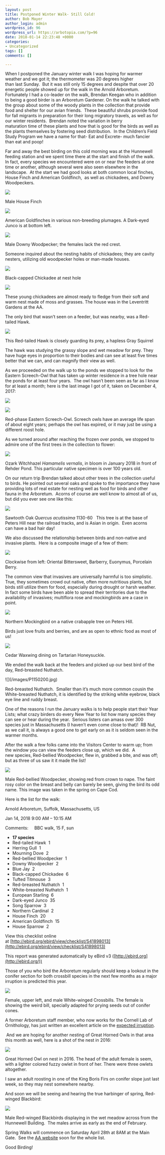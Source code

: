 ```yaml
---
layout: post
title: Postponed Winter Walk- Still Cold!
author: Bob Mayer
author_login: admin
wordpress_id: 96
wordpress_url: https://arbotopia.com/?p=96
date: 2018-01-14 22:23:48 +0000
categories:
- Uncategorized
tags: []
comments: []

---
```

When I postponed the January winter walk I was hoping for warmer weather and we got it; the thermometer was 20 degrees higher than last Sunday.  But it was still only 15 degrees and despite that over 20 energetic people showed up for the walk in the Arnold Arboretum.  Fortunately I had a co-leader on the walk, Brendan Keegan who in addition to being a good birder is an Arboretum Gardener. On the walk he talked with the group about some of the woody plants in the collection that provide food and shelter for our avian friends.  These beautiful shrubs provide food for fall migrants in preparation for their long migratory travels, as well as for our winter residents.  Brendan noted the variation in berry maturation time of these plants and how that is good for the birds as well as the plants themselves by fostering seed distribution.  In the Children’s Field Study Program we have a name for that- Eat and Excrete- much fancier than eat and poop!

Far and away the best birding on this cold morning was at the Hunnewell feeding station and we spent time there at the start and finish of the walk.  In fact, every species we encountered were on or near the feeders at one time or another, although several were also seen elsewhere in the landscape.  At the start we had good looks at both common local finches, House Finch and American Goldfinch,  as well as chickadees, and Downy Woodpeckers.

![](/images/2018/11/P1150645.jpg)

Male House Finch

![](/images/2018/11/IMG_5544.jpg)

American Goldfinches in various non-breeding plumages. A Dark-eyed Junco is at bottom left.

![](/images/2018/04/P1010496.jpg)

Male Downy Woodpecker; the females lack the red crest.

Someone inquired about the nesting habits of chickadees; they are cavity nesters, utilizing old woodpecker holes or man-made houses.

![](/images/2018/11/P1080191.jpg)

Black-capped Chickadee at nest hole

![](/images/2018/11/P1090443.jpg)

These young chickadees are almost ready to fledge from their soft and warm nest made of moss and grasses. The house was in the Leventritt Gardens at the AA.

The only bird that wasn’t seen on a feeder, but was nearby, was a Red-tailed Hawk.

![](/images/2018/11/R-T-Hawk-1.jpg)

This Red-tailed Hawk is closely guarding its prey, a hapless Gray Squirrel

The hawk was studying the grassy slope and wet meadow for prey. They have huge eyes in proportion to their bodies and can see at least five times better that we can, and can magnify their view as well.

As we proceeded on the walk up to the ponds we stopped to look for the Eastern Screech-Owl that has taken up winter residence in a tree hole near the ponds for at least four years.  The owl hasn’t been seen as far as I know for at least a month; here is the last image I got of it, taken on December 4, 2017:

![](/images/2018/11/P1010217.jpg)

![](/images/2015/10/P1010047.jpg)

Red-phase Eastern Screech-Owl. Screech owls have an average life span of about eight years; perhaps the owl has expired, or it may just be using a different roost hole.

As we turned around after reaching the frozen over ponds, we stopped to admire one of the first trees in the collection to flower:

![](/images/2018/11/P1010509.jpg)

Ozark Witchhazel _Hamamelis vernalis_, in bloom in January 2018 in front of Rehder Pond. This particular native specimen is over 100 years old.

On our return trip Brendan talked about other trees in the collection useful to birds. He pointed out several oaks and spoke to the importance they have providing lots of real estate for nesting well as food for birds and other fauna in the Arboretum.  Acorns of course are well know to almost all of us, but did you ever see one like this:

![](/images/2018/11/IMG_0789.jpg)

Sawtooth Oak _Quercus acutissima_ 1130-60   This tree is at the base of Peters Hill near the railroad tracks, and is Asian in origin.  Even acorns can have a bad hair day!

We also discussed the relationship between birds and non-native and invasive plants.  Here is a composite image of a few of them:

![](/images/2018/11/invasives-1.jpg)

Clockwise from left: Oriental Bittersweet, Barberry, Euonymus, Porcelain Berry.

The common view that invasives are universally harmful is too simplistic. True, they sometimes crowd out native, often more nutritious plants, but birds still utilize them for food, especially during drought or harsh weather.  In fact some birds have been able to spread their territories due to the availability of invasives; multiflora rose and mockingbirds are a case in point.

![](/images/2018/11/P1150229.jpg)

Northern Mockingbird on a native crabapple tree on Peters Hill.

Birds just love fruits and berries, and are as open to ethnic food as most of us!

![](/images/2018/11/P1170776.jpg)

Cedar Waxwing dining on Tartarian Honeysuckle.

We ended the walk back at the feeders and picked up our best bird of the day, Red-breasted Nuthatch.

!\[\](/images/P1150200.jpg)

Red-breasted Nuthatch.  Smaller than it’s much more common cousin the White-breasted Nuthatch, it is identified by the striking white eyebrow, black eye line and ruddy breast.

One of the reasons I run the January walks is to help people start their Year Lists; what crazy birders do every New Year to list how many species they can see or hear during the year.  Serious listers can amass over 300 species just in Massachusetts (I haven’t even come close to that)!  RB Nut, as we call it, is always a good one to get early on as it is seldom seen in the warmer months.

After the walk a few folks came into the Visitors Center to warm up; from the window you can view the feeders close up, which we did.  A new species, Red-bellied Woodpecker, flew in, grabbed a bite, and was off; but as three of us saw it it made the list!

![](/images/2018/11/P1270442.jpg)

Male Red-bellied Woodpecker, showing red from crown to nape. The faint rosy color on the breast and belly can barely be seen, giving the bird its odd name. This image was taken in the spring on Cape Cod.

Here is the list for the walk:

Arnold Arboretum, Suffolk, Massachusetts, US

Jan 14, 2018 9:00 AM – 10:15 AM

Comments:     BBC walk, 15 F, sun

*   **17 species**
*   Red-tailed Hawk  1
*   Herring Gull  1
*   Mourning Dove  2
*   Red-bellied Woodpecker  1
*   Downy Woodpecker  2
*   Blue Jay  2
*   Black-capped Chickadee  6
*   Tufted Titmouse  3
*   Red-breasted Nuthatch  1
*   White-breasted Nuthatch  1
*   European Starling  6
*   Dark-eyed Junco  35
*   Song Sparrow  3
*   Northern Cardinal  2
*   House Finch  20
*   American Goldfinch  15
*   House Sparrow  2

View this checklist online at [http://ebird.org/ebird/view/checklist/S41898013](http://ebird.org/ebird/view/checklist/S41898013)

This report was generated automatically by eBird v3 ([http://ebird.org](http://ebird.org/))

Those of you who bird the Arboretum regularly should keep a lookout in the conifer section for both crossbill species in the next few months as a major irruption is predicted this year.

![](/images/2018/11/P1030055.jpg)

Female, upper left, and male White-winged Crossbills. The female is showing the weird bill, specially adapted for prying seeds out of conifer cones.

A former Arboretum staff member, who now works for the Cornell Lab of Ornithology, has just written an excellent article on the [expected irruption](https://www.allaboutbirds.org/a-crush-of-crossbills/).

 And we are hoping for another nesting of Great Horned Owls in that area this month as well, here is a shot of the nest in 2016:

![](/images/2018/11/P1120355.jpg)

Great Horned Owl on nest in 2016. The head of the adult female is seem, with a lighter colored fuzzy owlet in front of her. There were three owlets altogether.

I saw an adult roosting in one of the King Boris Firs on conifer slope just last week, so they may nest somewhere nearby.

And soon we will be seeing and hearing the true harbinger of spring, Red-winged Blackbird:

![](/images/2018/11/P1130421.jpg)

Male Red-winged Blackbirds displaying in the wet meadow across from the Hunnewell Building.  The males arrive as early as the end of February.

Spring Walks will commence on Saturday April 28th at 8AM at the Main Gate.  See the [AA website](https://web.archive.org/web/20180401052920/https://www.arboretum.harvard.edu/) soon for the whole list.

Good Birding!
